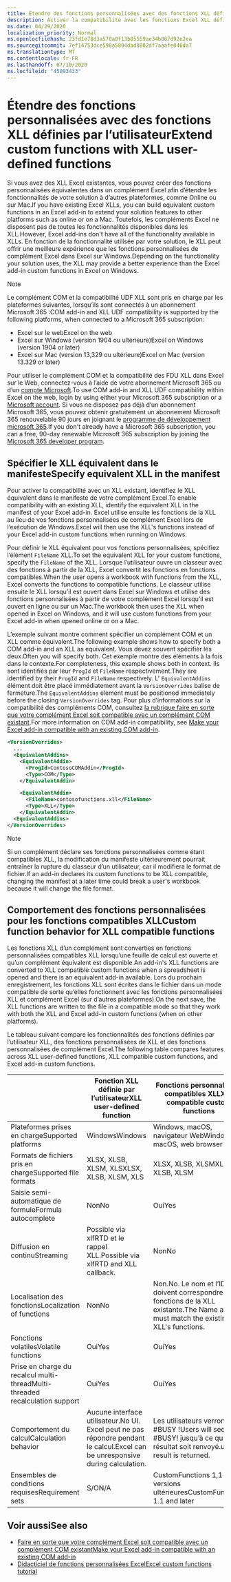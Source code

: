 ```yaml
---
title: Étendre des fonctions personnalisées avec des fonctions XLL définies par l’utilisateur
description: Activer la compatibilité avec les fonctions Excel XLL définies par l’utilisateur qui offrent une fonctionnalité équivalente à vos fonctions personnalisées
ms.date: 04/29/2020
localization_priority: Normal
ms.openlocfilehash: 23fd1e78d3a570a0f13b85559ae34b887d92e2ea
ms.sourcegitcommit: 7ef14753dce598a5804dad8802df7aaafe046da7
ms.translationtype: MT
ms.contentlocale: fr-FR
ms.lasthandoff: 07/10/2020
ms.locfileid: "45093433"
---
```

# <a name="extend-custom-functions-with-xll-user-defined-functions"></a><span data-ttu-id="6c934-103">Étendre des fonctions personnalisées avec des fonctions XLL définies par l’utilisateur</span><span class="sxs-lookup"><span data-stu-id="6c934-103">Extend custom functions with XLL user-defined functions</span></span>

<span data-ttu-id="6c934-104">Si vous avez des XLL Excel existantes, vous pouvez créer des fonctions personnalisées équivalentes dans un complément Excel afin d’étendre les fonctionnalités de votre solution à d’autres plateformes, comme Online ou sur Mac.</span><span class="sxs-lookup"><span data-stu-id="6c934-104">If you have existing Excel XLLs, you can build equivalent custom functions in an Excel add-in to extend your solution features to other platforms such as online or on a Mac.</span></span> <span data-ttu-id="6c934-105">Toutefois, les compléments Excel ne disposent pas de toutes les fonctionnalités disponibles dans les XLL.</span><span class="sxs-lookup"><span data-stu-id="6c934-105">However, Excel add-ins don't have all of the functionality available in XLLs.</span></span> <span data-ttu-id="6c934-106">En fonction de la fonctionnalité utilisée par votre solution, le XLL peut offrir une meilleure expérience que les fonctions personnalisées de complément Excel dans Excel sur Windows.</span><span class="sxs-lookup"><span data-stu-id="6c934-106">Depending on the functionality your solution uses, the XLL may provide a better experience than the Excel add-in custom functions in Excel on Windows.</span></span>

> [!NOTE]
> <span data-ttu-id="6c934-107">Le complément COM et la compatibilité UDF XLL sont pris en charge par les plateformes suivantes, lorsqu’ils sont connectés à un abonnement Microsoft 365 :</span><span class="sxs-lookup"><span data-stu-id="6c934-107">COM add-in and XLL UDF compatibility is supported by the following platforms, when connected to a Microsoft 365 subscription:</span></span>
> - <span data-ttu-id="6c934-108">Excel sur le web</span><span class="sxs-lookup"><span data-stu-id="6c934-108">Excel on the web</span></span>
> - <span data-ttu-id="6c934-109">Excel sur Windows (version 1904 ou ultérieure)</span><span class="sxs-lookup"><span data-stu-id="6c934-109">Excel on Windows (version 1904 or later)</span></span>
> - <span data-ttu-id="6c934-110">Excel sur Mac (version 13,329 ou ultérieure)</span><span class="sxs-lookup"><span data-stu-id="6c934-110">Excel on Mac (version 13.329 or later)</span></span>
> 
> <span data-ttu-id="6c934-111">Pour utiliser le complément COM et la compatibilité des FDU XLL dans Excel sur le Web, connectez-vous à l’aide de votre abonnement Microsoft 365 ou d’un [compte Microsoft](https://account.microsoft.com/account).</span><span class="sxs-lookup"><span data-stu-id="6c934-111">To use COM add-in and XLL UDF compatibility within Excel on the web, login by using either your Microsoft 365 subscription or a [Microsoft account](https://account.microsoft.com/account).</span></span> <span data-ttu-id="6c934-112">Si vous ne disposez pas déjà d’un abonnement Microsoft 365, vous pouvez obtenir gratuitement un abonnement Microsoft 365 renouvelable 90 jours en joignant le [programme de développement microsoft 365](https://developer.microsoft.com/office/dev-program).</span><span class="sxs-lookup"><span data-stu-id="6c934-112">If you don't already have a Microsoft 365 subscription, you can a free, 90-day renewable Microsoft 365 subscription by joining the [Microsoft 365 developer program](https://developer.microsoft.com/office/dev-program).</span></span>

## <a name="specify-equivalent-xll-in-the-manifest"></a><span data-ttu-id="6c934-113">Spécifier le XLL équivalent dans le manifeste</span><span class="sxs-lookup"><span data-stu-id="6c934-113">Specify equivalent XLL in the manifest</span></span>

<span data-ttu-id="6c934-114">Pour activer la compatibilité avec un XLL existant, identifiez le XLL équivalent dans le manifeste de votre complément Excel.</span><span class="sxs-lookup"><span data-stu-id="6c934-114">To enable compatibility with an existing XLL, identify the equivalent XLL in the manifest of your Excel add-in.</span></span> <span data-ttu-id="6c934-115">Excel utilise ensuite les fonctions de la XLL au lieu de vos fonctions personnalisées de complément Excel lors de l’exécution de Windows.</span><span class="sxs-lookup"><span data-stu-id="6c934-115">Excel will then use the XLL's functions instead of your Excel add-in custom functions when running on Windows.</span></span>

<span data-ttu-id="6c934-116">Pour définir le XLL équivalent pour vos fonctions personnalisées, spécifiez l’élément `FileName` XLL.</span><span class="sxs-lookup"><span data-stu-id="6c934-116">To set the equivalent XLL for your custom functions, specify the `FileName` of the XLL.</span></span> <span data-ttu-id="6c934-117">Lorsque l’utilisateur ouvre un classeur avec des fonctions à partir de la XLL, Excel convertit les fonctions en fonctions compatibles.</span><span class="sxs-lookup"><span data-stu-id="6c934-117">When the user opens a workbook with functions from the XLL, Excel converts the functions to compatible functions.</span></span> <span data-ttu-id="6c934-118">Le classeur utilise ensuite le XLL lorsqu’il est ouvert dans Excel sur Windows et utilise des fonctions personnalisées à partir de votre complément Excel lorsqu’il est ouvert en ligne ou sur un Mac.</span><span class="sxs-lookup"><span data-stu-id="6c934-118">The workbook then uses the XLL when opened in Excel on Windows, and it will use custom functions from your Excel add-in when opened online or on a Mac.</span></span>

<span data-ttu-id="6c934-119">L’exemple suivant montre comment spécifier un complément COM et un XLL comme équivalent.</span><span class="sxs-lookup"><span data-stu-id="6c934-119">The following example shows how to specify both a COM add-in and an XLL as equivalent.</span></span> <span data-ttu-id="6c934-120">Vous devez souvent spécifier les deux.</span><span class="sxs-lookup"><span data-stu-id="6c934-120">Often you will specify both.</span></span> <span data-ttu-id="6c934-121">Cet exemple montre des éléments à la fois dans le contexte.</span><span class="sxs-lookup"><span data-stu-id="6c934-121">For completeness, this example shows both in context.</span></span> <span data-ttu-id="6c934-122">Ils sont identifiés par leur `ProgId` et `FileName` respectivement.</span><span class="sxs-lookup"><span data-stu-id="6c934-122">They are identified by their `ProgId` and `FileName` respectively.</span></span> <span data-ttu-id="6c934-123">L' `EquivalentAddins` élément doit être placé immédiatement avant la `VersionOverrides` balise de fermeture.</span><span class="sxs-lookup"><span data-stu-id="6c934-123">The `EquivalentAddins` element must be positioned immediately before the closing `VersionOverrides` tag.</span></span> <span data-ttu-id="6c934-124">Pour plus d’informations sur la compatibilité des compléments COM, consultez [la rubrique faire en sorte que votre complément Excel soit compatible avec un complément COM existant](../develop/make-office-add-in-compatible-with-existing-com-add-in.md).</span><span class="sxs-lookup"><span data-stu-id="6c934-124">For more information on COM add-in compatibility, see [Make your Excel add-in compatible with an existing COM add-in](../develop/make-office-add-in-compatible-with-existing-com-add-in.md).</span></span>

```xml
<VersionOverrides>
  ...
  <EquivalentAddins>
    <EquivalentAddin>
      <ProgId>ContosoCOMAddin</ProgId>
      <Type>COM</Type>
    </EquivalentAddin>

    <EquivalentAddin>
      <FileName>contosofunctions.xll</FileName>
      <Type>XLL</Type>
    </EquivalentAddin>
  <EquivalentAddins>
</VersionOverrides>
```

> [!NOTE]
> <span data-ttu-id="6c934-125">Si un complément déclare ses fonctions personnalisées comme étant compatibles XLL, la modification du manifeste ultérieurement pourrait entraîner la rupture du classeur d’un utilisateur, car il modifiera le format de fichier.</span><span class="sxs-lookup"><span data-stu-id="6c934-125">If an add-in declares its custom functions to be XLL compatible, changing the manifest at a later time could break a user's workbook because it will change the file format.</span></span>

## <a name="custom-function-behavior-for-xll-compatible-functions"></a><span data-ttu-id="6c934-126">Comportement des fonctions personnalisées pour les fonctions compatibles XLL</span><span class="sxs-lookup"><span data-stu-id="6c934-126">Custom function behavior for XLL compatible functions</span></span>

<span data-ttu-id="6c934-127">Les fonctions XLL d’un complément sont converties en fonctions personnalisées compatibles XLL lorsqu’une feuille de calcul est ouverte et qu’un complément équivalent est disponible.</span><span class="sxs-lookup"><span data-stu-id="6c934-127">An add-in's XLL functions are converted to XLL compatible custom functions when a spreadsheet is opened and there is an equivalent add-in available.</span></span> <span data-ttu-id="6c934-128">Lors du prochain enregistrement, les fonctions XLL sont écrites dans le fichier dans un mode compatible de sorte qu’elles fonctionnent avec les fonctions personnalisées XLL et complément Excel (sur d’autres plateformes).</span><span class="sxs-lookup"><span data-stu-id="6c934-128">On the next save, the XLL functions are written to the file in a compatible mode so that they work with both the XLL and Excel add-in custom functions (when on other platforms).</span></span>

<span data-ttu-id="6c934-129">Le tableau suivant compare les fonctionnalités des fonctions définies par l’utilisateur XLL, des fonctions personnalisées de XLL et des fonctions personnalisées de complément Excel.</span><span class="sxs-lookup"><span data-stu-id="6c934-129">The following table compares features across XLL user-defined functions, XLL compatible custom functions, and Excel add-in custom functions.</span></span>

|         |<span data-ttu-id="6c934-130">Fonction XLL définie par l’utilisateur</span><span class="sxs-lookup"><span data-stu-id="6c934-130">XLL user-defined function</span></span> |<span data-ttu-id="6c934-131">Fonctions personnalisées compatibles XLL</span><span class="sxs-lookup"><span data-stu-id="6c934-131">XLL compatible custom functions</span></span> |<span data-ttu-id="6c934-132">Fonction personnalisée de complément Excel</span><span class="sxs-lookup"><span data-stu-id="6c934-132">Excel add-in custom function</span></span> |
|---------|---------|---------|---------|
| <span data-ttu-id="6c934-133">Plateformes prises en charge</span><span class="sxs-lookup"><span data-stu-id="6c934-133">Supported platforms</span></span> | <span data-ttu-id="6c934-134">Windows</span><span class="sxs-lookup"><span data-stu-id="6c934-134">Windows</span></span> | <span data-ttu-id="6c934-135">Windows, macOS, navigateur Web</span><span class="sxs-lookup"><span data-stu-id="6c934-135">Windows, macOS, web browser</span></span> | <span data-ttu-id="6c934-136">Windows, macOS, navigateur Web</span><span class="sxs-lookup"><span data-stu-id="6c934-136">Windows, macOS, web browser</span></span> |
| <span data-ttu-id="6c934-137">Formats de fichiers pris en charge</span><span class="sxs-lookup"><span data-stu-id="6c934-137">Supported file formats</span></span> | <span data-ttu-id="6c934-138">XLSX, XLSB, XLSM, XLS</span><span class="sxs-lookup"><span data-stu-id="6c934-138">XLSX, XLSB, XLSM, XLS</span></span> | <span data-ttu-id="6c934-139">XLSX, XLSB, XLSM</span><span class="sxs-lookup"><span data-stu-id="6c934-139">XLSX, XLSB, XLSM</span></span> | <span data-ttu-id="6c934-140">XLSX, XLSB, XLSM</span><span class="sxs-lookup"><span data-stu-id="6c934-140">XLSX, XLSB, XLSM</span></span> |
| <span data-ttu-id="6c934-141">Saisie semi-automatique de formule</span><span class="sxs-lookup"><span data-stu-id="6c934-141">Formula autocomplete</span></span> | <span data-ttu-id="6c934-142">Non</span><span class="sxs-lookup"><span data-stu-id="6c934-142">No</span></span> | <span data-ttu-id="6c934-143">Oui</span><span class="sxs-lookup"><span data-stu-id="6c934-143">Yes</span></span> | <span data-ttu-id="6c934-144">Oui</span><span class="sxs-lookup"><span data-stu-id="6c934-144">Yes</span></span> |
| <span data-ttu-id="6c934-145">Diffusion en continu</span><span class="sxs-lookup"><span data-stu-id="6c934-145">Streaming</span></span> | <span data-ttu-id="6c934-146">Possible via xlfRTD et le rappel XLL.</span><span class="sxs-lookup"><span data-stu-id="6c934-146">Possible via xlfRTD and XLL callback.</span></span> | <span data-ttu-id="6c934-147">Non</span><span class="sxs-lookup"><span data-stu-id="6c934-147">No</span></span> | <span data-ttu-id="6c934-148">Oui</span><span class="sxs-lookup"><span data-stu-id="6c934-148">Yes</span></span> |
| <span data-ttu-id="6c934-149">Localisation des fonctions</span><span class="sxs-lookup"><span data-stu-id="6c934-149">Localization of functions</span></span> | <span data-ttu-id="6c934-150">Non</span><span class="sxs-lookup"><span data-stu-id="6c934-150">No</span></span> | <span data-ttu-id="6c934-151">Non.</span><span class="sxs-lookup"><span data-stu-id="6c934-151">No.</span></span> <span data-ttu-id="6c934-152">Le nom et l’ID doivent correspondre aux fonctions de la XLL existante.</span><span class="sxs-lookup"><span data-stu-id="6c934-152">The Name and ID must match the existing XLL's functions.</span></span> | <span data-ttu-id="6c934-153">Oui</span><span class="sxs-lookup"><span data-stu-id="6c934-153">Yes</span></span> |
| <span data-ttu-id="6c934-154">Fonctions volatiles</span><span class="sxs-lookup"><span data-stu-id="6c934-154">Volatile functions</span></span> | <span data-ttu-id="6c934-155">Oui</span><span class="sxs-lookup"><span data-stu-id="6c934-155">Yes</span></span> | <span data-ttu-id="6c934-156">Oui</span><span class="sxs-lookup"><span data-stu-id="6c934-156">Yes</span></span> | <span data-ttu-id="6c934-157">Oui</span><span class="sxs-lookup"><span data-stu-id="6c934-157">Yes</span></span> |
| <span data-ttu-id="6c934-158">Prise en charge du recalcul multi-thread</span><span class="sxs-lookup"><span data-stu-id="6c934-158">Multi-threaded recalculation support</span></span> | <span data-ttu-id="6c934-159">Oui</span><span class="sxs-lookup"><span data-stu-id="6c934-159">Yes</span></span> | <span data-ttu-id="6c934-160">Oui</span><span class="sxs-lookup"><span data-stu-id="6c934-160">Yes</span></span> | <span data-ttu-id="6c934-161">Oui</span><span class="sxs-lookup"><span data-stu-id="6c934-161">Yes</span></span> |
| <span data-ttu-id="6c934-162">Comportement du calcul</span><span class="sxs-lookup"><span data-stu-id="6c934-162">Calculation behavior</span></span> | <span data-ttu-id="6c934-163">Aucune interface utilisateur.</span><span class="sxs-lookup"><span data-stu-id="6c934-163">No UI.</span></span> <span data-ttu-id="6c934-164">Excel peut ne pas répondre pendant le calcul.</span><span class="sxs-lookup"><span data-stu-id="6c934-164">Excel can be unresponsive during calculation.</span></span> | <span data-ttu-id="6c934-165">Les utilisateurs verront #BUSY !</span><span class="sxs-lookup"><span data-stu-id="6c934-165">Users will see #BUSY!</span></span> <span data-ttu-id="6c934-166">jusqu’à ce qu’un résultat soit renvoyé.</span><span class="sxs-lookup"><span data-stu-id="6c934-166">until a result is returned.</span></span> | <span data-ttu-id="6c934-167">Les utilisateurs verront #BUSY !</span><span class="sxs-lookup"><span data-stu-id="6c934-167">Users will see #BUSY!</span></span> <span data-ttu-id="6c934-168">jusqu’à ce qu’un résultat soit renvoyé.</span><span class="sxs-lookup"><span data-stu-id="6c934-168">until a result is returned.</span></span> |
| <span data-ttu-id="6c934-169">Ensembles de conditions requises</span><span class="sxs-lookup"><span data-stu-id="6c934-169">Requirement sets</span></span> | <span data-ttu-id="6c934-170">S/O</span><span class="sxs-lookup"><span data-stu-id="6c934-170">N/A</span></span> | <span data-ttu-id="6c934-171">CustomFunctions 1,1 et versions ultérieures</span><span class="sxs-lookup"><span data-stu-id="6c934-171">CustomFunctions 1.1 and later</span></span> | <span data-ttu-id="6c934-172">CustomFunctions 1,1 et versions ultérieures</span><span class="sxs-lookup"><span data-stu-id="6c934-172">CustomFunctions 1.1 and later</span></span> |

## <a name="see-also"></a><span data-ttu-id="6c934-173">Voir aussi</span><span class="sxs-lookup"><span data-stu-id="6c934-173">See also</span></span>

- [<span data-ttu-id="6c934-174">Faire en sorte que votre complément Excel soit compatible avec un complément COM existant</span><span class="sxs-lookup"><span data-stu-id="6c934-174">Make your Excel add-in compatible with an existing COM add-in</span></span>](../develop/make-office-add-in-compatible-with-existing-com-add-in.md)
- [<span data-ttu-id="6c934-175">Didacticiel de fonctions personnalisées Excel</span><span class="sxs-lookup"><span data-stu-id="6c934-175">Excel custom functions tutorial</span></span>](../tutorials/excel-tutorial-create-custom-functions.md)
